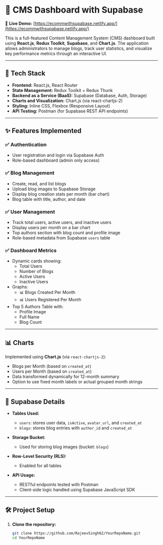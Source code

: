 # 📰 CMS Dashboard with Supabase

🔗 **Live Demo:** [https://ecommwithsupabase.netlify.app/](https://ecommwithsupabase.netlify.app/)

This is a full-featured Content Management System (CMS) dashboard built using **React.js**, **Redux Toolkit**, **Supabase**, and **Chart.js**. The application allows administrators to manage blogs, track user statistics, and visualize key performance metrics through an interactive UI.

---

## 🔧 Tech Stack

- **Frontend:** React.js, React Router  
- **State Management:** Redux Toolkit + Redux Thunk  
- **Backend as a Service (BaaS):** Supabase (Database, Auth, Storage)  
- **Charts and Visualization:** Chart.js (via react-chartjs-2)  
- **Styling:** Inline CSS, Flexbox (Responsive Layout)  
- **API Testing:** Postman (for Supabase REST API endpoints)  

---

## ✨ Features Implemented

### ✅ Authentication
- User registration and login via Supabase Auth  
- Role-based dashboard (admin only access)  

### ✅ Blog Management
- Create, read, and list blogs  
- Upload blog images to Supabase Storage  
- Display blog creation stats per month (bar chart)  
- Blog table with title, author, and date  

### ✅ User Management
- Track total users, active users, and inactive users  
- Display users per month on a bar chart  
- Top authors section with blog count and profile image  
- Role-based metadata from Supabase `users` table  

### ✅ Dashboard Metrics
- Dynamic cards showing:  
  - Total Users  
  - Number of Blogs  
  - Active Users  
  - Inactive Users  
- Graphs:  
  - 📊 Blogs Created Per Month  
  - 📊 Users Registered Per Month  
- Top 5 Authors Table with:  
  - Profile Image  
  - Full Name  
  - Blog Count  

---

## 📊 Charts

Implemented using **Chart.js** (via `react-chartjs-2`):

- Blogs per Month (based on `created_at`)  
- Users per Month (based on `created_at`)  
- Data transformed dynamically for 12-month summary  
- Option to use fixed month labels or actual grouped month strings  

---

## 🧠 Supabase Details

- **Tables Used:**  
  - `users`: stores user data, `isActive`, `avatar_url`, and `created_at`  
  - `blogs`: stores blog entries with `author_id` and `created_at`  

- **Storage Bucket:**  
  - Used for storing blog images (bucket: `blogs`)  

- **Row-Level Security (RLS):**  
  - Enabled for all tables  

- **API Usage:**  
  - RESTful endpoints tested with Postman  
  - Client-side logic handled using Supabase JavaScript SDK  

---

## 🛠️ Project Setup

1. **Clone the repository:**
   ```bash
   git clone https://github.com/RajeevSingh62/YourRepoName.git
   cd YourRepoName




